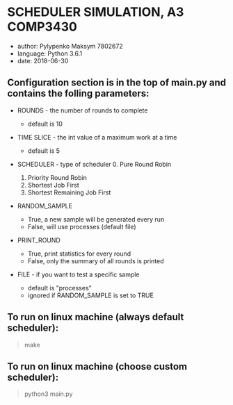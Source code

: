 # SCHEDULER SIMULATION, A3 COMP3430

* author:     Pylypenko Maksym 7802672
* language:   Python 3.6.1
* date:       2018-06-30

## Configuration section is in the top of main.py and contains the folling parameters:

* ROUNDS - the number of rounds to complete 
  - default is 10 

* TIME SLICE - the int value of a maximum work at a time
  - default is 5

* SCHEDULER - type of scheduler
  0. Pure Round Robin
  1. Priority Round Robin
  2. Shortest Job First
  3. Shortest Remaining Job First

* RANDOM_SAMPLE
  - True, a new sample will be generated every run
  - False, will use processes (default file) 

* PRINT_ROUND 
  - True, print statistics for every round
  - False, only the summary of all rounds is printed

* FILE - if you want to test a specific sample 
  - default is "processes" 
  - ignored if RANDOM_SAMPLE is set to TRUE

## To run on linux machine (always default scheduler):
> make 

## To run on linux machine (choose custom scheduler):
> python3 main.py <schedulerType>
